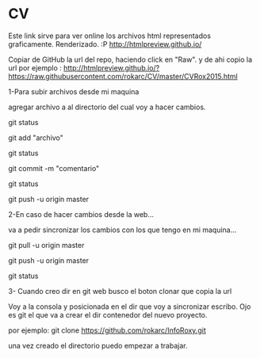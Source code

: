 # CV
Este link sirve para ver online los archivos html representados graficamente. Renderizado. :P
http://htmlpreview.github.io/


Copiar de GitHub la url del repo, haciendo click en "Raw". y de ahi copio la url
por ejemplo : http://htmlpreview.github.io/?https://raw.githubusercontent.com/rokarc/CV/master/CVRox2015.html


1-Para subir archivos desde mi maquina


agregar archivo a al directorio del cual voy a hacer cambios.

git status 

git add "archivo"

git status

git commit -m "comentario"

git status

git push -u origin master


2-En caso de hacer cambios desde la web...

va a pedir sincronizar los cambios con los que tengo en mi maquina...

git pull -u origin master

git push -u origin master

git status

3- Cuando creo dir en git web
busco el boton clonar que copia la url

Voy a la consola y posicionada en el dir que voy a sincronizar escribo.
Ojo es git el que va a crear el dir contenedor del nuevo proyecto.

por ejemplo: git clone https://github.com/rokarc/InfoRoxy.git

una vez creado el directorio puedo empezar a trabajar.


